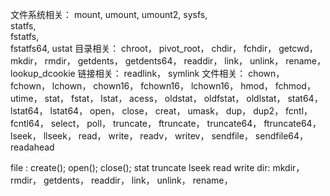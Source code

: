 
文件系统相关：
    mount, 
    umount, 
    umount2, 
    sysfs,  
    statfs,  
    fstatfs,  
    fstatfs64, 
   ustat
目录相关：
    chroot，
    pivot_root，
    chdir，
    fchdir，
    getcwd，
    mkdir，
    rmdir，
    getdents，
    getdents64，
    readdir，
    link，
    unlink，
    rename，
    lookup_dcookie
链接相关：
    readlink，
    symlink
文件相关：
    chown， 
    fchown，
    lchown，
    chown16，
    fchown16，
    lchown16，
    hmod，
    fchmod，
    utime，
    stat，
    fstat，
    lstat，
    acess，
    oldstat，
    oldfstat，
    oldlstat，
    stat64，
    lstat64，
    lstat64，
    open，
    close，
    creat，
    umask，
    dup，
    dup2，
    fcntl， 
    fcntl64，
    select，
    poll，
    truncate，
    ftruncate，
    truncate64，
    ftruncate64，
    lseek，
    llseek，
    read，
    write，
    readv，
    writev，
    sendfile，
    sendfile64，
    readahead

file :
    create();
    open();
    close();
    stat 
    truncate
    lseek
    read
    write
dir:
    mkdir，
    rmdir，
    getdents，
    readdir，
    link，
    unlink，
    rename，

